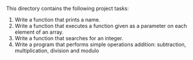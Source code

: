 This directory contains the following project tasks:
1. Write a function that prints a name.
2. Write a function that executes a function given as a parameter on each element of an array.
3. Write a function that searches for an integer.
4. Write a program that performs simple operations  addition: subtraction, multiplication, division and modulo
